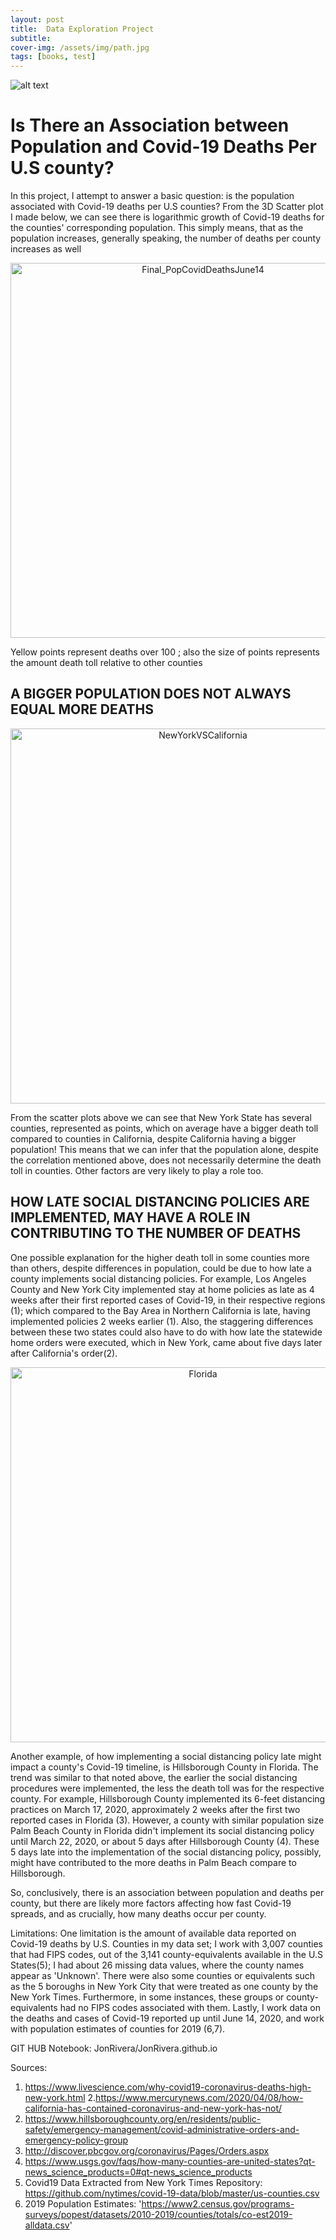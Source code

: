 ```yaml
---
layout: post
title:  Data Exploration Project
subtitle: 
cover-img: /assets/img/path.jpg
tags: [books, test]
---
```


![alt text](http://cdn-images-1.medium.com/max/1800/1*EX1BIdsskT6UpuZ1uGYpmg.png/to/img.png)
# Is There an Association between Population and Covid-19 Deaths Per U.S county?


In this project, I attempt to answer a basic question: is the population associated with Covid-19 deaths per U.S counties? 
From the 3D Scatter plot I made below, we can see there is logarithmic growth of Covid-19 deaths for the counties' corresponding population. This simply means, that as the population increases, generally speaking, the number of deaths per county increases as well

<div>
    <a href="https://plotly.com/~jonatan5696/21/?share_key=vB5rxfmNkBSVpbco3FnlZW" target="_blank" title="Final_PopCovidDeathsJune14" style="display: block; text-align: center;"><img src="https://plotly.com/~jonatan5696/21.png?share_key=vB5rxfmNkBSVpbco3FnlZW" alt="Final_PopCovidDeathsJune14" style="max-width: 100%;width: 600px;"  width="600" onerror="this.onerror=null;this.src='https://plotly.com/404.png';" /></a>
    <script data-plotly="jonatan5696:21" sharekey-plotly="vB5rxfmNkBSVpbco3FnlZW" src="https://plotly.com/embed.js" async></script>
</div>

Yellow points represent deaths over 100 ; also the size of points represents the amount death toll relative to other counties

## A BIGGER POPULATION DOES NOT ALWAYS EQUAL MORE DEATHS

<div>
    <a href="https://plotly.com/~jonatan5696/26/?share_key=gsYWWjaCPhjTM1hhx0tqGK" target="_blank" title="NewYorkVSCalifornia" style="display: block; text-align: center;"><img src="https://plotly.com/~jonatan5696/26.png?share_key=gsYWWjaCPhjTM1hhx0tqGK" alt="NewYorkVSCalifornia" style="max-width: 100%;width: 600px;"  width="600" onerror="this.onerror=null;this.src='https://plotly.com/404.png';" /></a>
    <script data-plotly="jonatan5696:26" sharekey-plotly="gsYWWjaCPhjTM1hhx0tqGK" src="https://plotly.com/embed.js" async></script>
</div>


From the scatter plots above we can see that New York State has several counties, represented as points, which on average have a bigger death toll compared to counties in California, despite California having a bigger population! This means that we can infer that the population alone, despite the correlation mentioned above, does not necessarily determine the death toll in counties. Other factors are very likely to play a role too.

## HOW LATE SOCIAL DISTANCING POLICIES ARE IMPLEMENTED, MAY HAVE A ROLE IN CONTRIBUTING TO THE NUMBER OF DEATHS

One possible explanation for the higher death toll in some counties more than others, despite differences in population, could be due to how late a county implements social distancing policies. For example, Los Angeles County and New York City implemented stay at home policies as late as 4 weeks after their first reported cases of Covid-19, in their respective regions (1); which compared to the Bay Area in Northern California is late, having implemented policies 2 weeks earlier (1). Also, the staggering differences between these two states could also have to do with how late the statewide home orders were executed, which in New York, came about five days later after California's order(2).


<div>
    <a href="https://plotly.com/~jonatan5696/35/?share_key=NTwlC5hrhEC8CochwlCZTJ" target="_blank" title="Florida" style="display: block; text-align: center;"><img src="https://plotly.com/~jonatan5696/35.png?share_key=NTwlC5hrhEC8CochwlCZTJ" alt="Florida" style="max-width: 100%;width: 600px;"  width="600" onerror="this.onerror=null;this.src='https://plotly.com/404.png';" /></a>
    <script data-plotly="jonatan5696:35" sharekey-plotly="NTwlC5hrhEC8CochwlCZTJ" src="https://plotly.com/embed.js" async></script>
</div>

Another example, of how implementing a social distancing policy late might impact a county's Covid-19 timeline, is Hillsborough County in Florida. The trend was similar to that noted above, the earlier the social distancing procedures were implemented, the less the death toll was for the respective county. For example, Hillsborough County implemented its 6-feet distancing practices on March 17, 2020, approximately 2 weeks after the first two reported cases in Florida (3). However, a county with similar population size Palm Beach County in Florida didn't implement its social distancing policy until March 22, 2020, or about 5 days after Hillsborough County (4). These 5 days late into the implementation of the social distancing policy, possibly, might have contributed to the more deaths in Palm Beach compare to Hillsborough.

So, conclusively, there is an association between population and deaths per county, but there are likely more factors affecting how fast Covid-19 spreads, and as crucially, how many deaths occur per county.

Limitations: One limitation is the amount of available data reported on Covid-19 deaths by U.S. Counties in my data set; I work with 3,007 counties that had FIPS codes, out of the 3,141 county-equivalents available in the U.S States(5); I had about 26 missing data values, where the county names appear as 'Unknown'. There were also some counties or equivalents such as the 5 boroughs in New York City that were treated as one county by the New York Times. Furthermore, in some instances, these groups or county-equivalents had no FIPS codes associated with them. Lastly, I work data on the deaths and cases of Covid-19 reported up until June 14, 2020, and work with population estimates of counties for 2019 (6,7).

GIT HUB Notebook:
JonRivera/JonRivera.github.io


Sources:
1. https://www.livescience.com/why-covid19-coronavirus-deaths-high-new-york.html
2.https://www.mercurynews.com/2020/04/08/how-california-has-contained-coronavirus-and-new-york-has-not/
3. https://www.hillsboroughcounty.org/en/residents/public-safety/emergency-management/covid-administrative-orders-and-emergency-policy-group
4. http://discover.pbcgov.org/coronavirus/Pages/Orders.aspx
5. https://www.usgs.gov/faqs/how-many-counties-are-united-states?qt-news_science_products=0#qt-news_science_products
6. Covid19 Data Extracted from New York Times Repository: https://github.com/nytimes/covid-19-data/blob/master/us-counties.csv
7. 2019 Population Estimates: 'https://www2.census.gov/programs-surveys/popest/datasets/2010-2019/counties/totals/co-est2019-alldata.csv'
